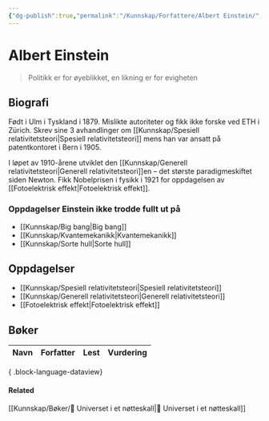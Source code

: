 ```yaml
---
{"dg-publish":true,"permalink":"/Kunnskap/Forfattere/Albert Einstein/","title":"Albert Einstein","tags":["forfatter","fysikk"]}
---
```


# Albert Einstein
> Politikk er for øyeblikket, en likning er for evigheten

## Biografi
Født i Ulm i Tyskland i 1879. Mislikte autoriteter og fikk ikke forske ved ETH i Zürich. Skrev sine 3 avhandlinger om [[Kunnskap/Spesiell relativitetsteori\|Spesiell relativitetsteori]] mens han var ansatt på patentkontoret i Bern i 1905.

I løpet av 1910-årene utviklet den [[Kunnskap/Generell relativitetsteori\|Generell relativitetsteori]]en – det største paradigmeskiftet siden Newton.
Fikk Nobelprisen i fysikk i 1921 for oppdagelsen av [[Fotoelektrisk effekt\|Fotoelektrisk effekt]].

### Oppdagelser Einstein ikke trodde fullt ut på
- [[Kunnskap/Big bang\|Big bang]]
- [[Kunnskap/Kvantemekanikk\|Kvantemekanikk]]
- [[Kunnskap/Sorte hull\|Sorte hull]]

## Oppdagelser
- [[Kunnskap/Spesiell relativitetsteori\|Spesiell relativitetsteori]]
- [[Kunnskap/Generell relativitetsteori\|Generell relativitetsteori]]
- [[Fotoelektrisk effekt\|Fotoelektrisk effekt]]

## Bøker
| Navn | Forfatter | Lest | Vurdering |
| ---- | --------- | ---- | --------- |

{ .block-language-dataview}

#### Related
[[Kunnskap/Bøker/📗 Universet i et nøtteskall\|📗 Universet i et nøtteskall]]